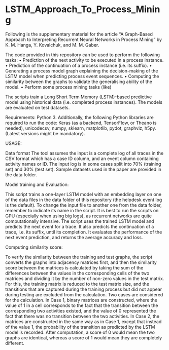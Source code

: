 # LSTM_Approach_To_Process_Mining

Following is the supplementary material for the article “A Graph-Based Approach to Interpreting Recurrent Neural Networks in Process Mining” by K. M. Hanga, Y. Kovalchuk, and M. M. Gaber.

The code provided in this repository can be used to perform the following tasks:
• Prediction of the next activity to be executed in a process instance.
• Prediction of the continuation of a process instance (i.e. its suffix).
• Generating a process model graph explaining the decision-making of the LSTM model when predicting process event sequences.
• Computing the similarity between the graphs to validate the generalising ability of the model.
• Perform some process mining tasks (like)

The scripts train a Long Short Term Memory (LSTM)-based predictive model using historical data (i.e. completed process instances). The models are evaluated on test datasets.

Requirements:
Python 3. Additionally, the following Python libraries are required to run the code: Keras (as a backend, TensorFlow, or Theano is needed), unicodecsv, numpy, sklearn, matplotlib, pydot, graphviz, h5py. (Latest versions might be mandatory).

USAGE:

Data format
The tool assumes the input is a complete log of all traces in the CSV format which has a case ID column, and an event column containing activity names or ID. The input log is in some cases split into 70% (training set) and 30% (test set). Sample datasets used in the paper are provided in the data folder.

Model training and Evaluation:

This script trains a one-layer LSTM model with an embedding layer on one of the data files in the data folder of this repository (the helpdesk event log is the default). To change the input file to another one from the data folder, remember to indicate its name in the script. It is best to run the scripts on GPU (especially when using big logs), as recurrent networks are quite computationally intensive. The script uses the trained LSTM model and predicts the next event for a trace. It also predicts the continuation of a trace, i.e. its suffix, until its completion. It evaluates the performance of the next event prediction, and returns the average accuracy and loss.

Computing similarity score:

To verify the similarity between the training and test graphs, the script converts the graphs into adjacency matrices first, and then the similarity score between the matrices is calculated by taking the sum of the differences between the values in the corresponding cells of the two matrices and dividing it by the number of non-zero values in the test matrix. For this, the training matrix is reduced to the test matrix size, and the transitions that are captured during the training process but did not appear during testing are excluded from the calculation. Two cases are considered for the calculation. In Case 1, binary matrices are constructed, where the value of 1 in a cell corresponds to the fact that the transition between the corresponding two activities existed, and the value of 0 represented the fact that there was no transition between the two activities. In Case 2, the matrices are constructed in the same way as in Case 1, except that instead of the value 1, the probability of the transition as predicted by the LSTM model is recorded. After computation, a score of 0 would mean the two graphs are identical, whereas a score of 1 would mean they are completely different.
